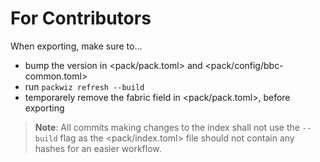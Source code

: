 # For Contributors

When exporting, make sure to…
- bump the version in <pack/pack.toml> and <pack/config/bbc-common.toml>
- run `packwiz refresh --build`
- temporarely remove the fabric field in <pack/pack.toml>, before exporting

> **Note**: All commits making changes to the index shall not use the `--build` flag as the <pack/index.toml> file should not contain any hashes for an easier workflow.
